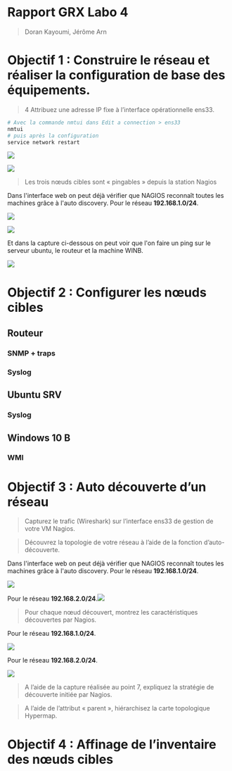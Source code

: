 # Rapport GRX Labo 4

> Doran Kayoumi, Jérôme Arn

# Objectif 1 : Construire le réseau et réaliser la configuration de base des équipements.

> 4 Attribuez une adresse IP fixe à l’interface opérationnelle ens33.

````sh
# Avec la commande nmtui dans Edit a connection > ens33
nmtui
# puis après la configuration 
service network restart
````

![](img/Part1/3.png)

![](img/Part1/ip_a.jpg)

> Les trois nœuds cibles sont « pingables » depuis la station Nagios

Dans l'interface web on peut déjà vérifier que NAGIOS reconnaît toutes les machines grâce à l'auto discovery. Pour le réseau **192.168.1.0/24**.

![](./img/Part1/2.png)

![](./img/Part1/1.png)

Et dans la capture ci-dessous on peut voir que l'on faire un ping sur le serveur ubuntu, le routeur et la machine WINB. 

![](img/Part1/5.PNG)

# Objectif 2 : Configurer les nœuds cibles

## Routeur 

### SNMP + traps

### Syslog

## Ubuntu SRV

### Syslog

## Windows 10 B

### WMI


# Objectif 3 : Auto découverte d’un réseau 

> Capturez le trafic (Wireshark) sur l’interface ens33 de gestion de votre VM Nagios.



> Découvrez la topologie de votre réseau à l’aide de la fonction d’auto-découverte.

Dans l'interface web on peut déjà vérifier que NAGIOS reconnaît toutes les machines grâce à l'auto discovery. Pour le réseau **192.168.1.0/24**.

![](./img/Part1/2.png)

Pour le réseau **192.168.2.0/24**.![](./img/Part1/1.png)

> Pour chaque nœud découvert, montrez les caractéristiques découvertes par Nagios.

Pour le réseau **192.168.1.0/24**.

![](img/Part3/9a.jpg)

Pour le réseau **192.168.2.0/24**.

![](img/Part3/9b.jpg)

> A l’aide de la capture réalisée au point 7, expliquez la stratégie de découverte initiée par Nagios.



> A l’aide de l’attribut « parent », hiérarchisez la carte topologique Hypermap.




# Objectif 4 : Affinage de l’inventaire des nœuds cibles

